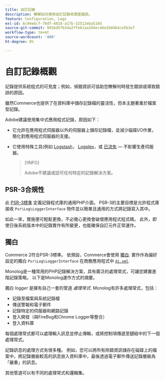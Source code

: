 ```yaml
---
title: 自訂記錄
description: 瞭解如何使用自訂記錄來調查錯誤。
feature: Configuration, Logs
exl-id: 6c94ebcf-70df-4818-a17b-32512eba516d
source-git-commit: 991bd5fb34a2ffe61aa194ec46e2b04b4ce5b3e7
workflow-type: tm+mt
source-wordcount: '409'
ht-degree: 0%

---
```


# 自訂記錄概觀

記錄提供系統程式的可見度；例如，偵錯資訊可協助您瞭解何時發生錯誤或導致錯誤的原因。

雖然Commerce也提供了在資料庫中儲存記錄檔的靈活性，但本主題著重於檔案型記錄。

Adobe建議使用集中式應用程式記錄，原因如下：

- 它允許在應用程式伺服器以外的伺服器上儲存記錄檔，並減少磁碟I/O作業，簡化對應用程式伺服器的支援。

- 它使用特殊工具(例如 [Logstash]， [Logplex]，或 [已流失] — 不影響生產伺服器。

   >[!INFO]
   >
   >Adobe不建議或認可任何特定的記錄解決方案。

## PSR-3合規性

此 [PSR-3標準][laminas] 定義記錄程式庫的通用PHP介面。 PSR-3的主要目標是允許程式庫接收 `Psr\Log\LoggerInterface` 物件並以簡單且通用的方式將記錄寫入其中。

如此一來，實施便可輕鬆更換，不必擔心更換會破壞應用程式程式碼。 此外，即使日後系統版本中的記錄實作有所變更，也能確保自訂元件正常運作。

## 獨白

Commerce 2符合PSR-3標準。 依預設，Commerce會使用 [獨白]. 實作作為偏好設定的獨白 `Psr\Log\LoggerInterface` 在商務應用程式中 [`di.xml`][di].

Monolog是一種常用的PHP記錄解決方案，具有廣泛的處理常式，可讓您建置進階記錄策略。 以下是Monolog運作方式的摘要。

獨白 _logger_ 是擁有自己一套的管道 _處理常式_. Monolog有許多處理常式，包括：

- 記錄至檔案與系統記錄檔
- 傳送警報和電子郵件
- 記錄特定的伺服器和網路記錄
- 登入開發（與FireBug和Chrome Logger等整合）
- 登入資料庫

每個處理常式都可以處理輸入訊息並停止傳輸，或將控制項傳遞至鏈結中的下一個處理常式。

記錄訊息的處理方式有很多種。 例如，您可以將所有除錯資訊儲存在磁碟上的檔案中，將記錄層級較高的訊息放入資料庫中，最後透過電子郵件傳送記錄層級為「嚴重」的訊息。

其他管道可以有不同的處理常式和邏輯集。

<!-- link definitions -->

[di]: https://github.com/magento/magento2/blob/2.4/app/etc/di.xml#L9
[已流失]: https://www.fluentd.org/
[laminas]: https://docs.laminas.dev/laminas-log/
[Logplex]: https://devcenter.heroku.com/articles/logplex
[Logstash]: https://www.elastic.co/products/logstash
[獨白]: https://github.com/Seldaek/monolog
